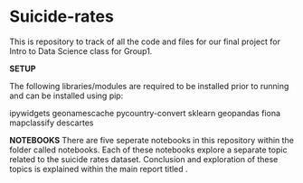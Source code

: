 # Suicide-rates
This is repository to track of all the code and files for our final project for Intro to Data Science class for Group1.

<b>SETUP</b>

The following libraries/modules are required to be installed prior to running and can be installed using pip:

ipywidgets
geonamescache
pycountry-convert
sklearn
geopandas 
fiona
mapclassify
descartes

<b>NOTEBOOKS</b>
There are five seperate notebooks in this repository within the folder called notebooks. Each of these notebooks explore a separate topic related to the suicide rates dataset. Conclusion and exploration of these topics is explained within the main report titled .

